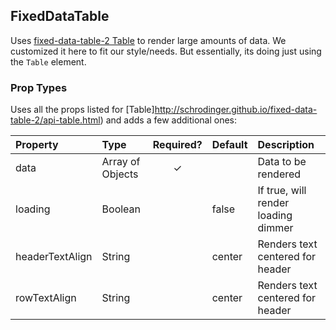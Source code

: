 FixedDataTable
------------------

Uses [fixed-data-table-2 Table](http://schrodinger.github.io/fixed-data-table-2/api-table.html) to render large amounts of data.  We customized it here to fit our style/needs.  But essentially, its doing just using the `Table` element.

### Prop Types

Uses all the props listed for [Table]http://schrodinger.github.io/fixed-data-table-2/api-table.html) and adds a few additional ones:

| Property | Type | Required? | Default | Description |
|:---|:---|:---:|:---|:---|
| data | Array of Objects | ✓ |  | Data to be rendered |
| loading | Boolean |  | false | If true, will render loading dimmer |
| headerTextAlign | String |  | center | Renders text centered for header |
| rowTextAlign | String |  | center | Renders text centered for header |
